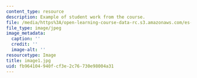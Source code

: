 ```yaml
---
content_type: resource
description: Example of student work from the course.
file: /media/https%3A/open-learning-course-data-rc.s3.amazonaws.com/es-298-art-of-color-spring-2005/fb964104940fcf3e2c76730e98004a31_image1.jpg
file_type: image/jpeg
image_metadata:
  caption: ''
  credit: ''
  image-alt: ''
resourcetype: Image
title: image1.jpg
uid: fb964104-940f-cf3e-2c76-730e98004a31
---
```

